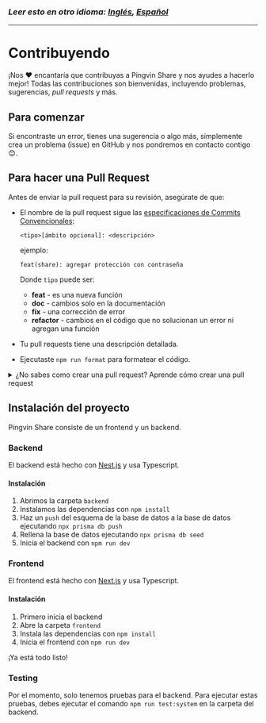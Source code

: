 ### *Leer esto en otro idioma: [Inglés](CONTRIBUTING.md), [Español](CONTRIBUTING.es.md)* 

---

# Contribuyendo

¡Nos ❤️ encantaría que contribuyas a Pingvin Share y nos ayudes a hacerlo mejor! Todas las contribuciones son bienvenidas, incluyendo problemas, sugerencias, *pull requests* y más.

## Para comenzar

Si encontraste un error, tienes una sugerencia o algo más, simplemente crea un problema (issue) en GitHub y nos pondremos en contacto contigo 😊.

## Para hacer una Pull Request

Antes de enviar la pull request para su revisión, asegúrate de que:

- El nombre de la pull request sigue las [especificaciones de Commits Convencionales](https://www.conventionalcommits.org/):
  
  `<tipo>[ámbito opcional]: <descripción>`
  
  ejemplo:
  
  ```
  feat(share): agregar protección con contraseña
  ```
  
  Donde `tipo` puede ser:
  
  - **feat** - es una nueva función
  - **doc** - cambios solo en la documentación
  - **fix** - una corrección de error
  - **refactor** - cambios en el código que no solucionan un error ni agregan una función

- Tu pull requests tiene una descripción detallada.

- Ejecutaste `npm run format` para formatear el código.

<details>
  <summary>¿No sabes como crear una pull request? Aprende cómo crear una pull request</summary>

1. Crea un fork del repositorio haciendo clic en el botón `Fork` en el repositorio de Pingvin Share.

2. Clona tu fork en tu máquina con `git clone`.

```
$ git clone https://github.com/[your_username]/pingvin-share
```

3. Trabajar - hacer commit - repetir

4. Haz un `push` de tus cambios a GitHub.

```
$ git push origin [nombre_de_tu_nueva_rama]
```

5. Envía tus cambios para su revisión. Si vas a tu repositorio en GitHub, verás un botón `Comparar y crear pull requests`. Haz clic en ese botón.
6. Inicia una Pull Request
7. Ahora envía la pull requests y haz clic en `Crear pull requests`
8. Espera a que alguien revise tu solicitud y apruebe o rechace tus cambios. Puedes ver los comentarios en la página de la solicitud en GitHub.

</details>

## Instalación del proyecto

Pingvin Share consiste de un frontend y un backend.

### Backend

El backend está hecho con [Nest.js](https://nestjs.com) y usa Typescript.

#### Instalación

1. Abrimos la carpeta `backend`
2. Instalamos las dependencias con `npm install`
3. Haz un `push` del esquema de la base de datos a la base de datos ejecutando `npx prisma db push`
4. Rellena la base de datos ejecutando `npx prisma db seed`
5. Inicia el backend con `npm run dev`

### Frontend

El frontend está hecho con [Next.js](https://nextjs.org) y usa Typescript.

#### Instalación

1. Primero inicia el backend
2. Abre la carpeta `frontend`
3. Instala las dependencias con `npm install`
4. Inicia el frontend con `npm run dev`

¡Ya está todo listo!

### Testing

Por el momento, solo tenemos pruebas para el backend. Para ejecutar estas pruebas, debes ejecutar el comando `npm run test:system` en la carpeta del backend.
